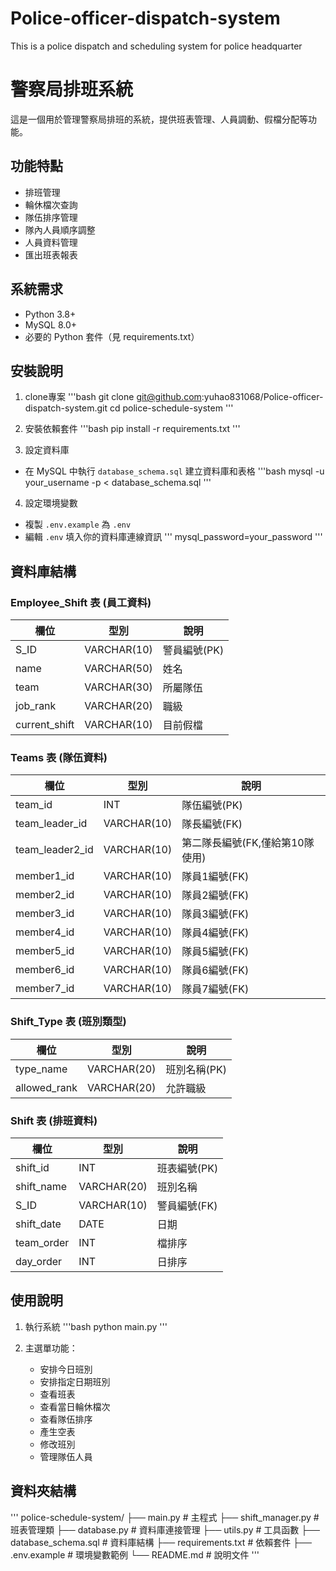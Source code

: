# Police-officer-dispatch-system
This is a police dispatch and scheduling system for police headquarter

# 警察局排班系統

這是一個用於管理警察局排班的系統，提供班表管理、人員調動、假檔分配等功能。

## 功能特點

- 排班管理
- 輪休檔次查詢
- 隊伍排序管理
- 隊內人員順序調整
- 人員資料管理
- 匯出班表報表

## 系統需求

- Python 3.8+
- MySQL 8.0+
- 必要的 Python 套件（見 requirements.txt）

## 安裝說明

1. clone專案
'''bash
git clone git@github.com:yuhao831068/Police-officer-dispatch-system.git
cd police-schedule-system
'''

2. 安裝依賴套件
'''bash
pip install -r requirements.txt
'''

3. 設定資料庫
- 在 MySQL 中執行 `database_schema.sql` 建立資料庫和表格
'''bash
mysql -u your_username -p < database_schema.sql
'''

4. 設定環境變數
- 複製 `.env.example` 為 `.env`
- 編輯 `.env` 填入你的資料庫連線資訊
'''
mysql_password=your_password
'''

## 資料庫結構

### Employee_Shift 表 (員工資料)
| 欄位          | 型別         | 說明     |
|--------------|-------------|----------|
| S_ID         | VARCHAR(10) | 警員編號(PK) |
| name         | VARCHAR(50) | 姓名     |
| team         | VARCHAR(30) | 所屬隊伍  |
| job_rank     | VARCHAR(20) | 職級     |
| current_shift| VARCHAR(10) | 目前假檔  |

### Teams 表 (隊伍資料)
| 欄位            | 型別         | 說明     |
|----------------|-------------|----------|
| team_id        | INT         | 隊伍編號(PK) |
| team_leader_id | VARCHAR(10) | 隊長編號(FK) |
| team_leader2_id| VARCHAR(10) | 第二隊長編號(FK,僅給第10隊使用) |
| member1_id     | VARCHAR(10) | 隊員1編號(FK) |
| member2_id     | VARCHAR(10) | 隊員2編號(FK) |
| member3_id     | VARCHAR(10) | 隊員3編號(FK) |
| member4_id     | VARCHAR(10) | 隊員4編號(FK) |
| member5_id     | VARCHAR(10) | 隊員5編號(FK) |
| member6_id     | VARCHAR(10) | 隊員6編號(FK) |
| member7_id     | VARCHAR(10) | 隊員7編號(FK) |

### Shift_Type 表 (班別類型)
| 欄位          | 型別         | 說明     |
|--------------|-------------|----------|
| type_name    | VARCHAR(20) | 班別名稱(PK) |
| allowed_rank | VARCHAR(20) | 允許職級  |

### Shift 表 (排班資料)
| 欄位       | 型別         | 說明     |
|-----------|-------------|----------|
| shift_id  | INT         | 班表編號(PK) |
| shift_name| VARCHAR(20) | 班別名稱  |
| S_ID      | VARCHAR(10) | 警員編號(FK) |
| shift_date| DATE        | 日期     |
| team_order| INT         | 檔排序   |
| day_order | INT         | 日排序   |

## 使用說明

1. 執行系統
'''bash
python main.py
'''

2. 主選單功能：
   - 安排今日班別
   - 安排指定日期班別
   - 查看班表
   - 查看當日輪休檔次
   - 查看隊伍排序
   - 產生空表
   - 修改班別
   - 管理隊伍人員

## 資料夾結構

'''
police-schedule-system/
├── main.py             # 主程式
├── shift_manager.py    # 班表管理類
├── database.py         # 資料庫連接管理
├── utils.py           # 工具函數
├── database_schema.sql # 資料庫結構
├── requirements.txt    # 依賴套件
├── .env.example       # 環境變數範例
└── README.md          # 說明文件
'''
